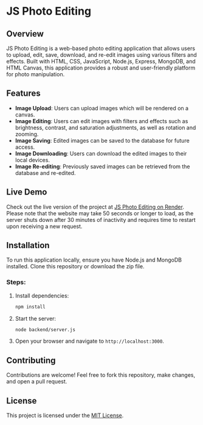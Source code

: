 # JS Photo Editing

## Overview

JS Photo Editing is a web-based photo editing application that allows users to upload, edit, save, download, and re-edit images using various filters and effects. Built with HTML, CSS, JavaScript, Node.js, Express, MongoDB, and HTML Canvas, this application provides a robust and user-friendly platform for photo manipulation.

## Features

- **Image Upload**: Users can upload images which will be rendered on a canvas.
- **Image Editing**: Users can edit images with filters and effects such as brightness, contrast, and saturation adjustments, as well as rotation and zooming.
- **Image Saving**: Edited images can be saved to the database for future access.
- **Image Downloading**: Users can download the edited images to their local devices.
- **Image Re-editing**: Previously saved images can be retrieved from the database and re-edited.

## Live Demo

Check out the live version of the project at [JS Photo Editing on Render](https://js-photo-editing.onrender.com). Please note that the website may take 50 seconds or longer to load, as the server shuts down after 30 minutes of inactivity and requires time to restart upon receiving a new request.

## Installation

To run this application locally, ensure you have Node.js and MongoDB installed. Clone this repository or download the zip file.

### Steps:

1. Install dependencies:
   ```bash
   npm install
   ```
2. Start the server:
   ```bash
   node backend/server.js
   ```
3. Open your browser and navigate to `http://localhost:3000`.

## Contributing

Contributions are welcome! Feel free to fork this repository, make changes, and open a pull request.

## License

This project is licensed under the [MIT License](https://mit-license.org/).
